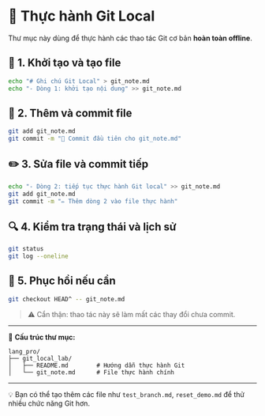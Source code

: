 # 📘 Thực hành Git Local

Thư mục này dùng để thực hành các thao tác Git cơ bản **hoàn toàn offline**.

## 🧱 1. Khởi tạo và tạo file

```bash
echo "# Ghi chú Git Local" > git_note.md
echo "- Dòng 1: khởi tạo nội dung" >> git_note.md
```

## 📝 2. Thêm và commit file

```bash
git add git_note.md
git commit -m "📝 Commit đầu tiên cho git_note.md"
```

## ✏️ 3. Sửa file và commit tiếp

```bash
echo "- Dòng 2: tiếp tục thực hành Git local" >> git_note.md
git add git_note.md
git commit -m "✏️ Thêm dòng 2 vào file thực hành"
```

## 🔍 4. Kiểm tra trạng thái và lịch sử

```bash
git status
git log --oneline
```

## 🔄 5. Phục hồi nếu cần

```bash
git checkout HEAD^ -- git_note.md
```

> ⚠️ Cẩn thận: thao tác này sẽ làm mất các thay đổi chưa commit.

---

📁 **Cấu trúc thư mục:**

```
lang_pro/
├── git_local_lab/
│   ├── README.md        # Hướng dẫn thực hành Git
│   └── git_note.md      # File thực hành chính
```

---

💡 Bạn có thể tạo thêm các file như `test_branch.md`, `reset_demo.md` để thử nhiều chức năng Git hơn.
